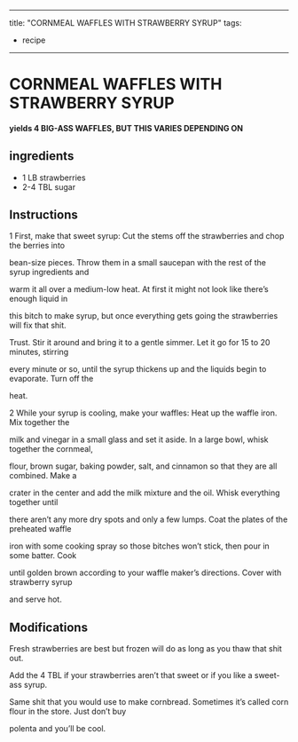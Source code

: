 
---
title: "CORNMEAL WAFFLES WITH STRAWBERRY SYRUP"
tags:
  - recipe
---

# CORNMEAL WAFFLES WITH STRAWBERRY SYRUP

#### yields  4 BIG-ASS WAFFLES, BUT THIS VARIES DEPENDING ON


## ingredients
* 1 LB strawberries 
* 2-4 TBL sugar 


## Instructions

1 First, make that sweet syrup: Cut the stems off the strawberries and chop the berries into

bean-size pieces. Throw them in a small saucepan with the rest of the syrup ingredients and

warm it all over a medium-low heat. At first it might not look like there’s enough liquid in

this bitch to make syrup, but once everything gets going the strawberries will fix that shit.

Trust. Stir it around and bring it to a gentle simmer. Let it go for 15 to 20 minutes, stirring

every minute or so, until the syrup thickens up and the liquids begin to evaporate. Turn off the

heat.

2 While your syrup is cooling, make your waffles: Heat up the waffle iron. Mix together the

milk and vinegar in a small glass and set it aside. In a large bowl, whisk together the cornmeal,

flour, brown sugar, baking powder, salt, and cinnamon so that they are all combined. Make a

crater in the center and add the milk mixture and the oil. Whisk everything together until

there aren’t any more dry spots and only a few lumps. Coat the plates of the preheated waffle

iron with some cooking spray so those bitches won’t stick, then pour in some batter. Cook

until golden brown according to your waffle maker’s directions. Cover with strawberry syrup

and serve hot.



## Modifications
Fresh strawberries are best but frozen will do as long as you thaw that shit out.

 Add the 4 TBL if your strawberries aren’t that sweet or if you like a sweet-ass syrup.

 Same shit that you would use to make cornbread. Sometimes it’s called corn flour in the store. Just don’t buy

polenta and you’ll be cool.





